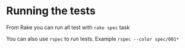 # Running the tests

From Rake you can run all test with `rake spec` task

You can also use `rspec` to run tests. Example `rspec --color spec/001*`

